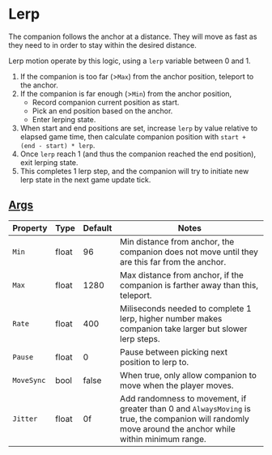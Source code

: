 # Lerp

The companion follows the anchor at a distance. They will move as fast as they need to in order to stay within the desired distance.

Lerp motion operate by this logic, using a `lerp` variable between 0 and 1.
1. If the companion is too far (>`Max`) from the anchor position, teleport to the anchor.
2. If the companion is far enough (>`Min`) from the anchor position,
    - Record companion current position as start.
    - Pick an end position based on the anchor.
    - Enter lerping state.
3. When start and end positions are set, increase `lerp` by value relative to elapsed game time, then calculate companion position with `start + (end - start) * lerp`.
4. Once `lerp` reach 1 (and thus the companion reached the end position), exit lerping state.
5. This completes 1 lerp step, and the companion will try to initiate new lerp state in the next game update tick.

## [Args](~/api/TrinketTinker.Models.MotionArgs.LerpArgs.yml)

| Property | Type | Default | Notes |
| -------- | ---- | ------- | ----- |
| `Min` | float | 96 | Min distance from anchor, the companion does not move until they are this far from the anchor. |
| `Max` | float | 1280 | Max distance from anchor, if the companion is farther away than this, teleport. |
| `Rate` | float | 400 | Miliseconds needed to complete 1 lerp, higher number makes companion take larger but slower lerp steps. |
| `Pause` | float | 0 | Pause between picking next position to lerp to. |
| `MoveSync` | bool | false | When true, only allow companion to move when the player moves. |
| `Jitter` | float | 0f | Add randomness to movement, if greater than 0 and `AlwaysMoving` is true, the companion will randomly move around the anchor while within minimum range. |
